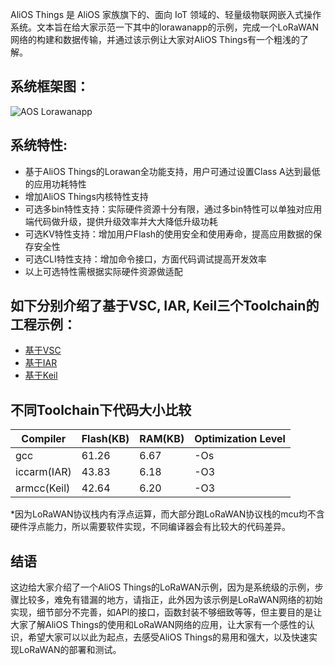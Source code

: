AliOS Things 是 AliOS 家族旗下的、面向 IoT 领域的、轻量级物联网嵌入式操作系统。文本旨在给大家示范一下其中的lorawanapp的示例，完成一个LoRaWAN网络的构建和数据传输，并通过该示例让大家对AliOS Things有一个粗浅的了解。

## 系统框架图：
![AOS Lorawanapp](https://img.alicdn.com/tfs/TB1ltoUm26H8KJjy0FjXXaXepXa-1126-405.png)

## 系统特性:
- 基于AliOS Things的Lorawan全功能支持，用户可通过设置Class A达到最低的应用功耗特性
- 增加AliOS Things内核特性支持
- 可选多bin特性支持：实际硬件资源十分有限，通过多bin特性可以单独对应用端代码做升级，提供升级效率并大大降低升级功耗
- 可选KV特性支持：增加用户Flash的使用安全和使用寿命，提高应用数据的保存安全性
- 可选CLI特性支持：增加命令接口，方面代码调试提高开发效率
- 以上可选特性需根据实际硬件资源做适配

## 如下分别介绍了基于VSC, IAR, Keil三个Toolchain的工程示例：
- [基于VSC](AliOS-Things-lorawanapp-@VSC)
- [基于IAR](AliOS-Things-lorawanapp-@IAR)
- [基于Keil](AliOS-Things-lorawanapp-@Keil)

## 不同Toolchain下代码大小比较
   |    Compiler    | Flash(KB) | RAM(KB) | Optimization Level |
   | -------------- | --------- | ------- | ------------------ |
   | gcc            |  61.26    | 6.67    | -Os                |
   | iccarm(IAR)    |  43.83    | 6.18    | -O3                |
   | armcc(Keil)    |  42.64    | 6.20    | -O3                |


*因为LoRaWAN协议栈内有浮点运算，而大部分跑LoRaWAN协议栈的mcu均不含硬件浮点能力，所以需要软件实现，不同编译器会有比较大的代码差异。

## 结语

这边给大家介绍了一个AliOS Things的LoRaWAN示例，因为是系统级的示例，步骤比较多，难免有错漏的地方，请指正，此外因为该示例是LoRaWAN网络的初始实现，细节部分不完善，如API的接口，函数封装不够细致等等，但主要目的是让大家了解AliOS Things的使用和LoRaWAN网络的应用，让大家有一个感性的认识，希望大家可以以此为起点，去感受AliOS Things的易用和强大，以及快速实现LoRaWAN的部署和测试。